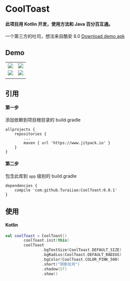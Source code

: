 # CoolToast
#### 此项目用 Kotlin 开发，使用方法和 Java 百分百互通。
一个第三方的吐司，想法来自酷安 8.0 [Download demo apk](https://github.com/Turaiiao/CoolToast/blob/master/img/Screenshot_2018-02-17-13-25-49-350_com.coolapk.ma.png)

## Demo
|||
| ------------- |:-------------:|
| ![](https://github.com/Turaiiao/CoolToast/blob/master/img/Screenshot_2018-02-17-13-25-49-350_com.coolapk.ma.png)      | ![](https://github.com/Turaiiao/CoolToast/blob/master/img/Screenshot_2018-02-17-14-08-55-654_cn.xyiio.coolt.png) | 
| ![](https://github.com/Turaiiao/CoolToast/blob/master/img/Screenshot_2018-02-17-14-08-58-030_cn.xyiio.coolt.png) | ![](https://github.com/Turaiiao/CoolToast/blob/master/img/Screenshot_2018-02-17-14-09-00-473_cn.xyiio.coolt.png)      | centered      |   $12 |
||

## 引用
#### 第一步
添加依赖到项目根目录的 build.gradle

```
allprojects {
	repositories {
		...
		maven { url 'https://www.jitpack.io' }
	}
}
```
#### 第二步
包含此库到 ``app`` 级别的 build.gradle

```
dependencies {
	compile 'com.github.Turaiiao:CoolToast:0.0.1'
}
```
## 使用
#### Kotlin
```kotlin
val coolToast = CoolToast()
        coolToast.init(this)
        coolToast
                .bgTextSize(CoolToast.DEFAULT_SIZE)
                .bgRadius(CoolToast.DEFAULT_RADIUS)
                .bgColor(CoolToast.COLOR_PINK_500)
                .short("阴影吐司")
                .shadow(5f)
                .show()
```
